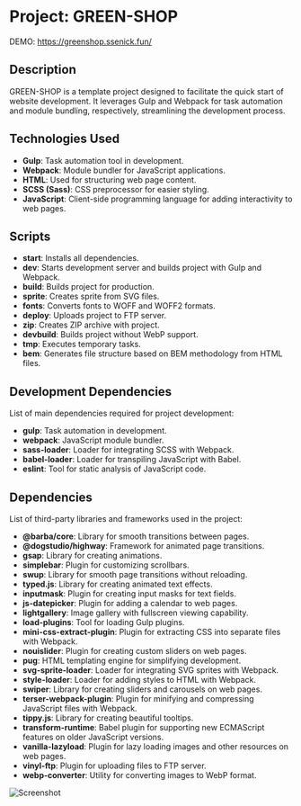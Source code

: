 # Project: GREEN-SHOP

DEMO: https://greenshop.ssenick.fun/

## Description
GREEN-SHOP is a template project designed to facilitate the quick start of website development. It leverages Gulp and Webpack for task automation and module bundling, respectively, streamlining the development process.

## Technologies Used
- **Gulp**: Task automation tool in development.
- **Webpack**: Module bundler for JavaScript applications.
- **HTML**: Used for structuring web page content.
- **SCSS (Sass)**: CSS preprocessor for easier styling.
- **JavaScript**: Client-side programming language for adding interactivity to web pages.

## Scripts
- **start**: Installs all dependencies.
- **dev**: Starts development server and builds project with Gulp and Webpack.
- **build**: Builds project for production.
- **sprite**: Creates sprite from SVG files.
- **fonts**: Converts fonts to WOFF and WOFF2 formats.
- **deploy**: Uploads project to FTP server.
- **zip**: Creates ZIP archive with project.
- **devbuild**: Builds project without WebP support.
- **tmp**: Executes temporary tasks.
- **bem**: Generates file structure based on BEM methodology from HTML files.

## Development Dependencies
List of main dependencies required for project development:
- **gulp**: Task automation in development.
- **webpack**: JavaScript module bundler.
- **sass-loader**: Loader for integrating SCSS with Webpack.
- **babel-loader**: Loader for transpiling JavaScript with Babel.
- **eslint**: Tool for static analysis of JavaScript code.

## Dependencies
List of third-party libraries and frameworks used in the project:
- **@barba/core**: Library for smooth transitions between pages.
- **@dogstudio/highway**: Framework for animated page transitions.
- **gsap**: Library for creating animations.
- **simplebar**: Plugin for customizing scrollbars.
- **swup**: Library for smooth page transitions without reloading.
- **typed.js**: Library for creating animated text effects.
- **inputmask**: Plugin for creating input masks for text fields.
- **js-datepicker**: Plugin for adding a calendar to web pages.
- **lightgallery**: Image gallery with fullscreen viewing capability.
- **load-plugins**: Tool for loading Gulp plugins.
- **mini-css-extract-plugin**: Plugin for extracting CSS into separate files with Webpack.
- **nouislider**: Plugin for creating custom sliders on web pages.
- **pug**: HTML templating engine for simplifying development.
- **svg-sprite-loader**: Loader for integrating SVG sprites with Webpack.
- **style-loader**: Loader for adding styles to HTML with Webpack.
- **swiper**: Library for creating sliders and carousels on web pages.
- **terser-webpack-plugin**: Plugin for minifying and compressing JavaScript files with Webpack.
- **tippy.js**: Library for creating beautiful tooltips.
- **transform-runtime**: Babel plugin for supporting new ECMAScript features on older JavaScript versions.
- **vanilla-lazyload**: Plugin for lazy loading images and other resources on web pages.
- **vinyl-ftp**: Plugin for uploading files to FTP server.
- **webp-converter**: Utility for converting images to WebP format.


![Screenshot](https://github.com/ssenick/greenshop/blob/main/greenshop.png)
